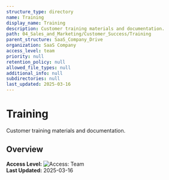 ```yaml
---
structure_type: directory
name: Training
display_name: Training
description: Customer training materials and documentation.
path: 04_Sales_and_Marketing/Customer_Success/Training
parent_structure: SaaS_Company_Drive
organization: SaaS Company
access_level: team
priority: null
retention_policy: null
allowed_file_types: null
additional_info: null
subdirectories: null
last_updated: 2025-03-16
---
```


# Training

Customer training materials and documentation.

## Overview

**Access Level:** ![Access: Team](https://img.shields.io/badge/Access-Team-blue)  
**Last Updated:** 2025-03-16  
